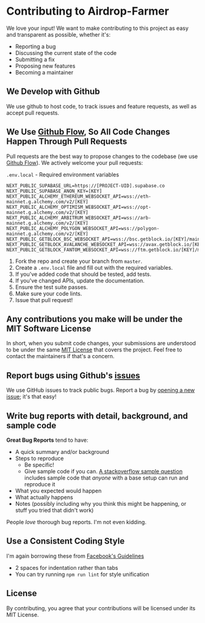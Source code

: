 # Contributing to Airdrop-Farmer

We love your input! We want to make contributing to this project as easy and transparent as possible, whether it's:

- Reporting a bug
- Discussing the current state of the code
- Submitting a fix
- Proposing new features
- Becoming a maintainer

## We Develop with Github

We use github to host code, to track issues and feature requests, as well as accept pull requests.

## We Use [Github Flow](https://guides.github.com/introduction/flow/index.html), So All Code Changes Happen Through Pull Requests

Pull requests are the best way to propose changes to the codebase (we use [Github Flow](https://guides.github.com/introduction/flow/index.html)). We actively welcome your pull requests:

`.env.local` - Required environment variables

```
NEXT_PUBLIC_SUPABASE_URL=https://[PROJECT-UID].supabase.co
NEXT_PUBLIC_SUPABASE_ANON_KEY=[KEY]
NEXT_PUBLIC_ALCHEMY_ETHEREUM_WEBSOCKET_API=wss://eth-mainnet.g.alchemy.com/v2/[KEY]
NEXT_PUBLIC_ALCHEMY_OPTIMISM_WEBSOCKET_API=wss://opt-mainnet.g.alchemy.com/v2/[KEY]
NEXT_PUBLIC_ALCHEMY_ARBITRUM_WEBSOCKET_API=wss://arb-mainnet.g.alchemy.com/v2/[KEY]
NEXT_PUBLIC_ALCHEMY_POLYGON_WEBSOCKET_API=wss://polygon-mainnet.g.alchemy.com/v2/[KEY]
NEXT_PUBLIC_GETBLOCK_BSC_WEBSOCKET_API=wss://bsc.getblock.io/[KEY]/mainnet/
NEXT_PUBLIC_GETBLOCK_AVALANCHE_WEBSOCKET_API=wss://avax.getblock.io/[KEY]/mainnet/ext/bc/C/ws
NEXT_PUBLIC_GETBLOCK_FANTOM_WEBSOCKET_API=wss://ftm.getblock.io/[KEY]/mainnet/
```

1. Fork the repo and create your branch from `master`.
2. Create a `.env.local` file and fill out with the required variables.
3. If you've added code that should be tested, add tests.
4. If you've changed APIs, update the documentation.
5. Ensure the test suite passes.
6. Make sure your code lints.
7. Issue that pull request!

## Any contributions you make will be under the MIT Software License

In short, when you submit code changes, your submissions are understood to be under the same [MIT License](http://choosealicense.com/licenses/mit/) that covers the project. Feel free to contact the maintainers if that's a concern.

## Report bugs using Github's [issues](https://github.com/rvVcNk2p/airdrop-farmer/issues)

We use GitHub issues to track public bugs. Report a bug by [opening a new issue](); it's that easy!

## Write bug reports with detail, background, and sample code

**Great Bug Reports** tend to have:

- A quick summary and/or background
- Steps to reproduce
  - Be specific!
  - Give sample code if you can. [A stackoverflow sample question](http://stackoverflow.com/q/12488905/180626) includes sample code that _anyone_ with a base setup can run and reproduce it
- What you expected would happen
- What actually happens
- Notes (possibly including why you think this might be happening, or stuff you tried that didn't work)

People _love_ thorough bug reports. I'm not even kidding.

## Use a Consistent Coding Style

I'm again borrowing these from [Facebook's Guidelines](https://github.com/facebook/draft-js/blob/a9316a723f9e918afde44dea68b5f9f39b7d9b00/CONTRIBUTING.md)

- 2 spaces for indentation rather than tabs
- You can try running `npm run lint` for style unification

## License

By contributing, you agree that your contributions will be licensed under its MIT License.
